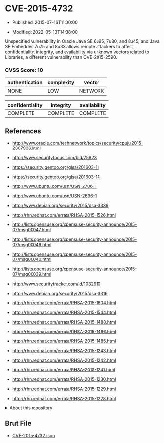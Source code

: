 # CVE-2015-4732

- Published: 2015-07-16T11:00:00

- Modified: 2022-05-13T14:38:00

Unspecified vulnerability in Oracle Java SE 6u95, 7u80, and 8u45, and Java SE Embedded 7u75 and 8u33 allows remote attackers to affect confidentiality, integrity, and availability via unknown vectors related to Libraries, a different vulnerability than CVE-2015-2590.

### CVSS Score: **10**

| authentication | complexity | vector |
| --- | --- | --- |
| NONE | LOW | NETWORK |

| confidentiality | integrity | availability |
| --- | --- | --- |
| COMPLETE | COMPLETE | COMPLETE |

## References

* http://www.oracle.com/technetwork/topics/security/cpujul2015-2367936.html

* http://www.securityfocus.com/bid/75823

* https://security.gentoo.org/glsa/201603-11

* https://security.gentoo.org/glsa/201603-14

* http://www.ubuntu.com/usn/USN-2706-1

* http://www.ubuntu.com/usn/USN-2696-1

* http://www.debian.org/security/2015/dsa-3339

* http://rhn.redhat.com/errata/RHSA-2015-1526.html

* http://lists.opensuse.org/opensuse-security-announce/2015-07/msg00047.html

* http://lists.opensuse.org/opensuse-security-announce/2015-07/msg00046.html

* http://lists.opensuse.org/opensuse-security-announce/2015-07/msg00040.html

* http://lists.opensuse.org/opensuse-security-announce/2015-07/msg00039.html

* http://www.securitytracker.com/id/1032910

* http://www.debian.org/security/2015/dsa-3316

* http://rhn.redhat.com/errata/RHSA-2015-1604.html

* http://rhn.redhat.com/errata/RHSA-2015-1544.html

* http://rhn.redhat.com/errata/RHSA-2015-1488.html

* http://rhn.redhat.com/errata/RHSA-2015-1486.html

* http://rhn.redhat.com/errata/RHSA-2015-1485.html

* http://rhn.redhat.com/errata/RHSA-2015-1243.html

* http://rhn.redhat.com/errata/RHSA-2015-1242.html

* http://rhn.redhat.com/errata/RHSA-2015-1241.html

* http://rhn.redhat.com/errata/RHSA-2015-1230.html

* http://rhn.redhat.com/errata/RHSA-2015-1229.html

* http://rhn.redhat.com/errata/RHSA-2015-1228.html

<details>
<summary>About this repository</summary> 

  This repository is part of the project [Live Hack CVE](https://github.com/Live-Hack-CVE). Main website can be found [www.live-hack.org](https://www.live-hack.org) 
  
  Made by [Sn0wAlice](https://github.com/Sn0wAlice) for the people that care about security and need to have a feed of the latest CVEs. Hope you enjoy it, don't forget to star the repo and follow me on [Twitter](https://twitter.com/Sn0wAlice) and [Github](https://github.com/Sn0wAlice). And that is my [personnal website](https://www.alice-snow.me/)

  - [Home Page](https://github.com/Live-Hack-CVE)
  - [Framework](https://github.com/Live-Hack-CVE/cve-framework)
  - [CVE database](https://github.com/Live-Hack-CVE/full_database)
  - [Changelog](https://github.com/Live-Hack-CVE/Changelog)
</details>

## Brut File

* [CVE-2015-4732.json](https://raw.githubusercontent.com/Live-Hack-CVE/full_database/main/cves/2015/CVE-2015-4732.json)

